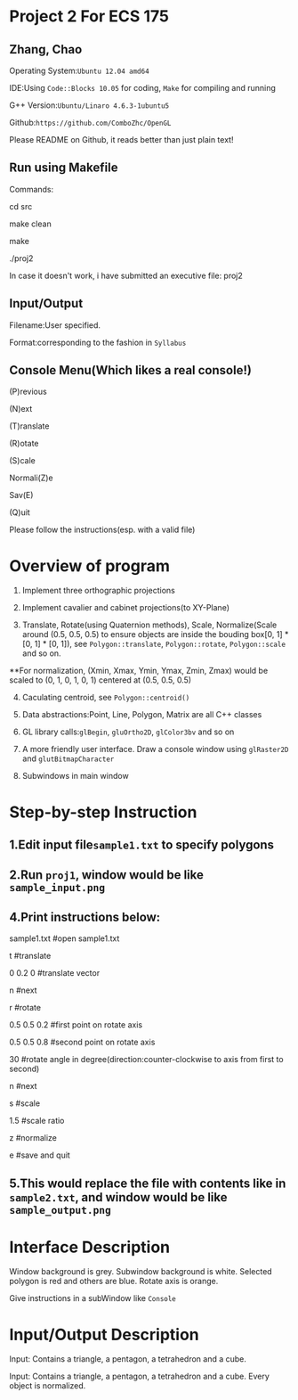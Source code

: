 Project 2 For ECS 175
=====================
Zhang, Chao
-----------
Operating System:`Ubuntu 12.04 amd64`

IDE:Using `Code::Blocks 10.05` for coding, `Make` for compiling and running

G++ Version:`Ubuntu/Linaro 4.6.3-1ubuntu5`

Github:`https://github.com/ComboZhc/OpenGL`

Please README on Github, it reads better than just plain text!

Run using Makefile
------------------
Commands:

cd src

make clean

make

./proj2


In case it doesn't work, i have submitted an executive file: proj2

Input/Output
------------
Filename:User specified.

Format:corresponding to the fashion in `Syllabus`

Console Menu(Which likes a real console!)
-----------------

(P)revious 

(N)ext 

(T)ranslate 

(R)otate 

(S)cale 

Normali(Z)e 

Sav(E) 

(Q)uit

Please follow the instructions(esp. with a valid file) 

Overview of program
===================
1. Implement three orthographic projections

2. Implement cavalier and cabinet projections(to XY-Plane)

3. Translate, Rotate(using Quaternion methods), Scale, Normalize(Scale around (0.5, 0.5, 0.5) to ensure objects are inside the bouding box[0, 1] * [0, 1] * [0, 1]), see `Polygon::translate`, `Polygon::rotate`, `Polygon::scale` and so on.

**For normalization, (Xmin, Xmax, Ymin, Ymax, Zmin, Zmax) would be scaled to (0, 1, 0, 1, 0, 1) centered at (0.5, 0.5, 0.5)

4. Caculating centroid, see `Polygon::centroid()`

5. Data abstractions:Point, Line, Polygon, Matrix are all C++ classes

6. GL library calls:`glBegin`, `gluOrtho2D`, `glColor3bv` and so on

7. A more friendly user interface. Draw a console window using `glRaster2D` and `glutBitmapCharacter`

8. Subwindows in main window

Step-by-step Instruction
========================
1.Edit input file`sample1.txt` to specify polygons
----------------------------------
2.Run `proj1`, window would be like `sample_input.png`
-----------------------------------------------
4.Print instructions below:
----------------------------------
sample1.txt #open sample1.txt

t #translate

0 0.2 0 #translate vector

n #next

r #rotate

0.5 0.5 0.2 #first point on rotate axis

0.5 0.5 0.8 #second point on rotate axis

30 #rotate angle in degree(direction:counter-clockwise to axis from first to second)

n #next

s #scale

1.5 #scale ratio

z #normalize

e #save and quit


5.This would replace the file with contents like in `sample2.txt`, and window would be like `sample_output.png`
------------------------------------------------------------------------------------------------------------------------------


Interface Description
=====================
Window background is grey.
Subwindow background is white.
Selected polygon is red and others are blue.
Rotate axis is orange.

Give instructions in a subWindow like `Console`

Input/Output Description
========================
Input: Contains a triangle, a pentagon, a tetrahedron and a cube.

Input: Contains a triangle, a pentagon, a tetrahedron and a cube.
Every object is normalized.


